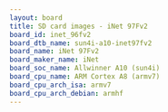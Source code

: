 ```yaml
---
layout: board
title: SD card images - iNet 97Fv2
board_id: inet_96fv2
board_dtb_name: sun4i-a10-inet97fv2
board_name: iNet 97Fv2
board_maker_name: iNet
board_soc_name: Allwinner A10 (sun4i)
board_cpu_name: ARM Cortex A8 (armv7)
board_cpu_arch_isa: armv7
board_cpu_arch_debian: armhf
---
```

